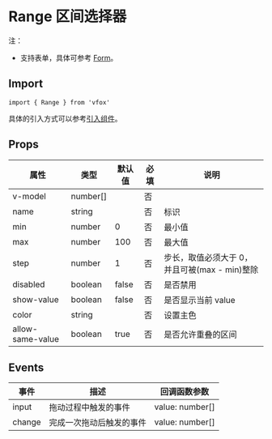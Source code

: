 # Range 区间选择器

注：

- 支持表单，具体可参考 [Form](./Form.md)。

## Import

```
import { Range } from 'vfox'
```

具体的引入方式可以参考[引入组件](../index.md#引入组件)。

## Props

| 属性             | 类型     | 默认值 | 必填 | 说明                                          |
| ---------------- | -------- | ------ | ---- | --------------------------------------------- |
| v-model          | number[] |        | 否   |
| name             | string   |        | 否   | 标识                                          |
| min              | number   | 0      | 否   | 最小值                                        |
| max              | number   | 100    | 否   | 最大值                                        |
| step             | number   | 1      | 否   | 步长，取值必须大于 0，并且可被(max - min)整除 |
| disabled         | boolean  | false  | 否   | 是否禁用                                      |
| show-value       | boolean  | false  | 否   | 是否显示当前 value                            |
| color            | string   |        | 否   | 设置主色                                      |
| allow-same-value | boolean  | true   | 否   | 是否允许重叠的区间                            |

## Events

| 事件   | 描述                     | 回调函数参数    |
| ------ | ------------------------ | --------------- |
| input  | 拖动过程中触发的事件     | value: number[] |
| change | 完成一次拖动后触发的事件 | value: number[] |
